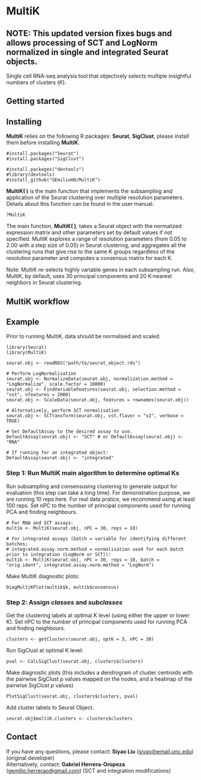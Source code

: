 # MultiK
## NOTE: This updated version fixes bugs and allows processing of SCT and LogNorm normalized in single and integrated Seurat objects.
Single cell RNA-seq analysis tool that objectively selects multiple insightful numbers of clusters (*K*).


## Getting started


## Installing
**MultiK** relies on the following R packages: **Seurat**, **SigClust**, please install them before installing **MultiK**.

```{}
#install.packages("Seurat")
#install.packages("SigClust")
```

```{}
#install.packages("devtools")
#library(devtools)
#install_github("GEmilioHO/MultiK")
```

**MultiK( )** is the main function that implements the subsampling and application of the Seurat clustering over multiple resolution parameters. Details about this function can be found in the user manual:

```{}
?MultiK
```


The main function, **MultiK( )**, takes a Seurat object with the normalized expression matrix and other parameters set by default values if not specified. MultiK explores a range of resolution parameters (from 0.05 to 2.00 with a step size of 0.05) in Seurat clustering, and aggregates all the clustering runs that give rise to the same K groups regardless of the resolution parameter and computes a consensus matrix for each K.

Note: MultiK re-selects highly variable genes in each subsampling run. Also, MultiK, by default, uses 30 principal components and 20 K-nearest neighbors in Seurat clustering.  



## MultiK workflow

## Example
Prior to running MultiK, data should be normalised and scaled.
```{}
library(Seurat)
library(MultiK)

seurat.obj <- readRDS("path/to/seurat_object.rds")

# Perform LogNormalisation
seurat.obj <- NormalizeData(seurat.obj, normalization.method = "LogNormalize", scale.factor = 10000)
seurat.obj <- FindVariableFeatures(seurat.obj, selection.method = "vst", nfeatures = 2000)
seurat.obj <- ScaleData(seurat.obj, features = rownames(seurat.obj))

# Alternatively, perform SCT normalisation
seurat.obj <- SCTransform(seurat.obj, vst.flavor = "v2", verbose = TRUE)

# Set DefaultAssay to the desired assay to use.
DefaultAssay(seurat.obj) <- "SCT" # or DefaultAssay(seurat.obj) <- "RNA"

# If running for an integrated object:
DefaultAssay(seurat.obj) <- "integrated"
```
### Step 1: Run **MultiK** main algorithm to determine optimal Ks

Run subsampling and consensusing clustering to generate output for evaluation (this step can take a long time). For demonstration purpose, we are running 10 reps here. For real data pratice, we recommend using at least 100 reps. Set nPC to the number of principal components used for running PCA and finding neighbours.
```{}
# For RNA and SCT assays:
multik <- MultiK(seurat.obj, nPC = 30, reps = 10)

# For integrated assays (batch = variable for identifying different batches;
# integrated.assay.norm.method = normalisation used for each batch prior to integration (LogNorm or SCT)):
multik <- MultiK(seurat.obj, nPC = 30, reps = 10, batch = "orig.ident", integrated.assay.norm.method = "LogNorm")
```

Make MultiK diagnostic plots: 
```{}
DiagMultiKPlot(multik$k, multik$consensus)
```

### Step 2: Assign _classes_ and _subclasses_

Get the clustering labels at optimal K level (using either the upper or lower K). Set nPC to the number of principal components used for running PCA and finding neighbours.
```{}
clusters <- getClusters(seurat.obj, optK = 3, nPC = 30)
```

Run SigClust at optimal K level:
```{}
pval <- CalcSigClust(seurat.obj, clusters$clusters)
```

Make diagnostic plots (this includes a dendrogram of cluster centroids with the pairwise SigClust _p_ values mapped on the nodes, and a heatmap of the pairwise SigClust _p_ values)
```{}
PlotSigClust(seurat.obj, clusters$clusters, pval)
```

Add cluster labels to Seurat Object.
```{}
seurat.obj$multiK.clusters <- clusters$clusters
```

## Contact
If you have any questions, please contact: **Siyao Liu** (<siyao@email.unc.edu>) (original developer) </br>
Alternatively, contact: **Gabriel Herrera-Oropeza** (<gemilio.herrerao@gmail.com>) (SCT and integration modifications)
